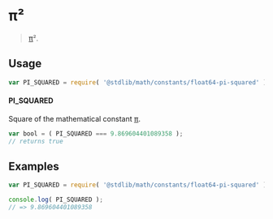 # π²

> [π][@stdlib/math/constants/float64-pi]².

<section class="usage">

## Usage

``` javascript
var PI_SQUARED = require( '@stdlib/math/constants/float64-pi-squared' );
```

#### PI_SQUARED

Square of the mathematical constant [π][@stdlib/math/constants/float64-pi].

``` javascript
var bool = ( PI_SQUARED === 9.869604401089358 );
// returns true
```

</section>

<!-- /.usage -->


<section class="examples">

## Examples

<!-- TODO: better example -->

``` javascript
var PI_SQUARED = require( '@stdlib/math/constants/float64-pi-squared' );

console.log( PI_SQUARED );
// => 9.869604401089358
```

</section>

<!-- /.examples -->


<section class="links">

[@stdlib/math/constants/float64-pi]: https://github.com/stdlib-js/stdlib

</section>

<!-- /.links -->
